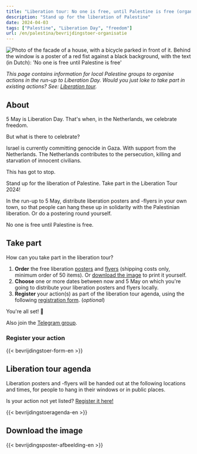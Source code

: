 ```yaml
---
title: "Liberation tour: No one is free, until Palestine is free (organisation)"
description: "Stand up for the liberation of Palestine"
date: 2024-04-03
tags: ["Palestine", "Liberation Day", "freedom"]
url: /en/palestina/bevrijdingstoer-organisatie
---
```


![Photo of the facade of a house, with a bicycle parked in front of it. Behind the window is a poster of a red fist against a black background, with the text (in Dutch): 'No one is free until Palestine is free'](/img/niemand-is-vrij_raamposter.jpg)

_This page contains information for local Palestine groups to organise actions in the run-up to Liberation Day. Would you just loke to take part in existing actions? See: [Liberation tour](/content/bevrijdingstoer/bevrijdingstoer.en.md)._

## About

5 May is Liberation Day. That's when, in the Netherlands, we celebrate freedom.

But what is there to celebrate?

Israel is currently committing genocide in Gaza. With support from the Netherlands. The Netherlands contributes to the persecution, killing and starvation of innocent civilians.

This has got to stop. 

Stand up for the liberation of Palestine. Take part in the Liberation Tour 2024!

In the run-up to 5 May, distribute liberation posters and -flyers in your own town, so that people can hang these up in solidarity with the Palestinian liberation. Or do a postering round yourself.

No one is free until Palestine is free.

## Take part

How can you take part in the liberation tour?

1. **Order** the free liberation [posters](https://derodelap.nl/product/palestinavrij-poster/) and [flyers](https://derodelap.nl/product/vrij-palestina-flyers/) (shipping costs only, minimum order of 50 items). Or [download the image](#download-the-image) to print it yourself.
2. **Choose** one or more dates between now and 5 May on which you're going to distribute your liberation posters and flyers locally.
3. **Register** your action(s) as part of the liberation tour agenda, using the following [registration form](#register-your-action). (_optional_)

You're all set! 🎉

Also join the [Telegram group](https://t.me/bevrijdingstoer).

### Register your action

{{< bevrijdingstoer-form-en >}}

## Liberation tour agenda

Liberation posters and -flyers will be handed out at the following locations and times, for people to hang in their windows or in public places.

Is your action not yet listed? [Register it here!](#register-your-action)

{{< bevrijdingstoeragenda-en >}}

## Download the image

{{< bevrijdingsposter-afbeelding-en >}}